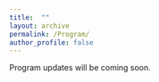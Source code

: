 ```yaml
---
title:  ""
layout: archive
permalink: /Program/
author_profile: false
---
```


Program updates will be coming soon.